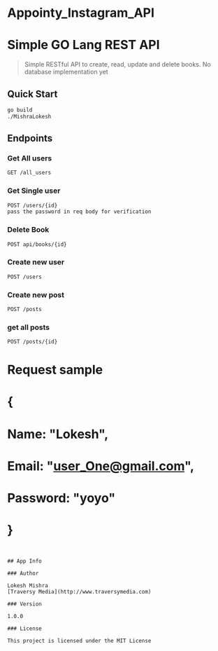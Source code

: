 # Appointy_Instagram_API

# Simple GO Lang REST API

> Simple RESTful API to create, read, update and delete books. No database implementation yet

## Quick Start

```bash
go build
./MishraLokesh
```

## Endpoints

### Get All users

```bash
GET /all_users
```

### Get Single user

```bash
POST /users/{id}
pass the password in req body for verification
```

### Delete Book

```bash
POST api/books/{id}
```

### Create new user

````bash
POST /users
````

### Create new post
``` bash
POST /posts
````

### get all posts

```bash
POST /posts/{id}
```


# Request sample

# {

# Name: "Lokesh",

# Email: "user_One@gmail.com",

# Password: "yoyo"

# }

```


## App Info

### Author

Lokesh Mishra
[Traversy Media](http://www.traversymedia.com)

### Version

1.0.0

### License

This project is licensed under the MIT License
```
